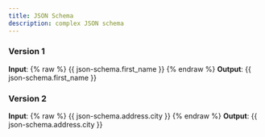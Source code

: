 ```yaml
---
title: JSON Schema
description: complex JSON schema
---
```

### Version 1
**Input**: {% raw %}
{{ json-schema.first_name }}
{% endraw %}
**Output**: {{ json-schema.first_name }}

### Version 2
**Input**: {% raw %}
{{ json-schema.address.city }}
{% endraw %}
**Output**: {{ json-schema.address.city }}